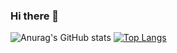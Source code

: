 ### Hi there 👋



![Anurag's GitHub stats](https://github-readme-stats.vercel.app/api?username=NilufarMohammadi1&theme=radical&height=400&width=400)
[![Top Langs](https://github-readme-stats.vercel.app/api/top-langs/?username=NilufarMohammadi1&layout=donut-vertical&theme=radical)](https://github.com/anuraghazra/github-readme-stats)
